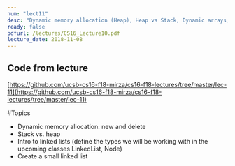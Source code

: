 ```yaml
---
num: "lect11"
desc: "Dynamic memory allocation (Heap), Heap vs Stack, Dynamic arrays, Intro to linked lists"
ready: false
pdfurl: /lectures/CS16_Lecture10.pdf
lecture_date: 2018-11-08
---
```


## Code from lecture
[https://github.com/ucsb-cs16-f18-mirza/cs16-f18-lectures/tree/master/lec-11](https://github.com/ucsb-cs16-f18-mirza/cs16-f18-lectures/tree/master/lec-11)

#Topics

* Dynamic memory allocation: new and delete
* Stack vs. heap
* Intro to linked lists (define the types we will be working with in the upcoming classes LinkedList, Node)
* Create a small linked list
